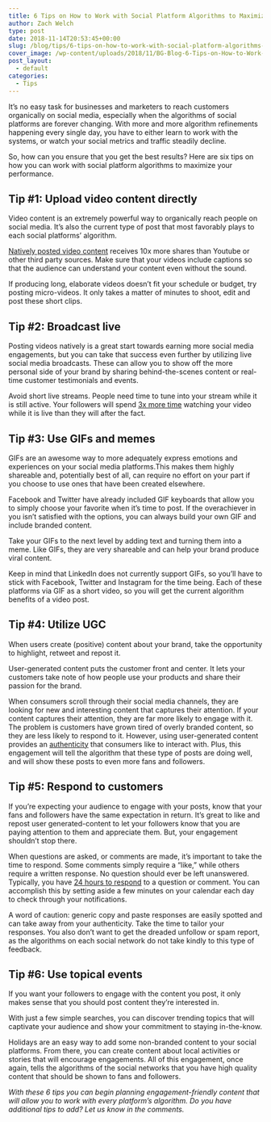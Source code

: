 ```yaml
---
title: 6 Tips on How to Work with Social Platform Algorithms to Maximize Post Performance
author: Zach Welch
type: post
date: 2018-11-14T20:53:45+00:00
slug: /blog/tips/6-tips-on-how-to-work-with-social-platform-algorithms-to-maximize-post-performance
cover_image: /wp-content/uploads/2018/11/BG-Blog-6-Tips-on-How-to-Work-with-Social-Platform-Algorithms-to-Maximize-Post-Performance.png
post_layout:
  - default
categories:
  - Tips
---
```


<span style="font-weight: 400;">It’s no easy task for businesses and marketers to reach customers organically on social media, especially when the algorithms of social platforms are forever changing. With more and more algorithm refinements happening every single day, you have to either learn to work with the systems, or watch your social metrics and traffic steadily decline.</span>

<span style="font-weight: 400;">So, how can you ensure that you get the best results? Here are six tips on how you can work with social platform algorithms to maximize your performance.</span>

## **Tip #1: Upload video content directly**

<span style="font-weight: 400;">Video content is an extremely powerful way to organically reach people on social media. It’s also the current type of post that most favorably plays to each social platforms’ algorithm. </span>

[<span style="font-weight: 400;">Natively posted video content</span>][1] <span style="font-weight: 400;">receives 10x more shares than Youtube or other third party sources. Make sure that your videos include captions so that the audience can understand your content even without the sound.</span>

<span style="font-weight: 400;">If producing long, elaborate videos doesn’t fit your schedule or budget, try posting micro-videos. It only takes a matter of minutes to shoot, edit and post these short clips.</span>

## **Tip #2: Broadcast live**

<span style="font-weight: 400;">Posting videos natively is a great start towards earning more social media engagements, but you can take that success even further by utilizing live social media broadcasts. These can allow you to show off the more personal side of your brand by sharing behind-the-scenes content or real-time customer testimonials and events. </span>

<span style="font-weight: 400;">Avoid short live streams. People need time to tune into your stream while it is still active. Your followers will spend </span>[<span style="font-weight: 400;">3x more time</span>][2] <span style="font-weight: 400;">watching your video while it is live than they will after the fact. </span>

## **Tip #3: Use GIFs and memes**

<span style="font-weight: 400;">GIFs are an awesome way to more adequately express emotions and experiences on your social media platforms.This makes them highly shareable and, potentially best of all, can require no effort on your part if you choose to use ones that have been created elsewhere.</span>

<span style="font-weight: 400;">Facebook and Twitter have already included GIF keyboards that allow you to simply choose your favorite when it’s time to post. If the overachiever in you isn’t satisfied with the options, you can always build your own GIF and include branded content.</span>

<span style="font-weight: 400;">Take your GIFs to the next level by adding text and turning them into a meme. Like GIFs, they are very shareable and can help your brand produce viral content. </span>

<span style="font-weight: 400;">Keep in mind that LinkedIn does not currently support GIFs, so you’ll have to stick with Facebook, Twitter and Instagram for the time being. Each of these platforms via GIF as a short video, so you will get the current algorithm benefits of a video post.</span>

## **Tip #4: Utilize UGC**

<span style="font-weight: 400;">When users create (positive) content about your brand, take the opportunity to highlight, retweet and repost it. </span>

<span style="font-weight: 400;">User-generated content puts the customer front and center. It lets </span><span style="font-weight: 400;">your customers take note of how people use your products and share their passion for the brand.</span>

<span style="font-weight: 400;">When consumers scroll through their social media channels, they are looking for new and interesting content that captures their attention. If your content captures their attention, they are far more likely to engage with it. The problem is customers have grown tired of overly branded content, so they are less likely to respond to it. However, using user-generated content provides an </span>[<span style="font-weight: 400;">authenticity</span>][3] <span style="font-weight: 400;">that consumers like to interact with. Plus, this engagement will tell the algorithm that these type of posts are doing well, and will show these posts to even more fans and followers.</span>

## **Tip #5: Respond to customers**

<span style="font-weight: 400;">If you’re expecting your audience to engage with your posts, know that your fans and followers have the same expectation in return. It’s great to like and repost user generated-content to let your followers know that you are paying attention to them and appreciate them. But, your engagement shouldn’t stop there.</span>

<span style="font-weight: 400;">When questions are asked, or comments are made, it’s important to take the time to respond. Some comments simply require a “like,” while others require a written response. No question should ever be left unanswered. Typically, you have </span>[<span style="font-weight: 400;">24 hours to respond</span>][4] <span style="font-weight: 400;">to a question or comment. You can accomplish this by setting aside a few minutes on your calendar each day to check through your notifications. </span>

<span style="font-weight: 400;">A word of caution: generic copy and paste responses are easily spotted and can take away from your authenticity. Take the time to tailor your responses. You also don’t want to get the dreaded unfollow or spam report, as the algorithms on each social network do not take kindly to this type of feedback.</span>

## **Tip #6: Use topical events**

<span style="font-weight: 400;">If you want your followers to engage with the content you post, it only makes sense that you should post content they’re interested in. </span>

<span style="font-weight: 400;">With just a few simple searches, you can discover trending topics that will captivate your audience and show your commitment to staying in-the-know. </span>

<span style="font-weight: 400;">Holidays are an easy way to add some non-branded content to your social platforms. From there, you can create content about local activities or stories that will encourage engagements. All of this engagement, once again, tells the algorithms of the social networks that you have high quality content that should be shown to fans and followers. </span>

_<span style="font-weight: 400;">With these 6 tips you can begin planning engagement-friendly content that will allow you to work with every platform’s algorithm. Do you have additional tips to add? Let us know in the comments.</span>_

[1]: /blog/social-media-tips/how-to-maximize-video-content-across-your-social-networks
[2]: https://blog.bufferapp.com/social-media-video-marketing-statistics
[3]: /blog/social-media-tips/5-lessons-marketers-can-learn-from-taylor-swift
[4]: /blog/social-media/with-facebook-groups-now-allowing-fan-pages-to-join-here-are-4-ways-to-use-them-to-further-your-business
